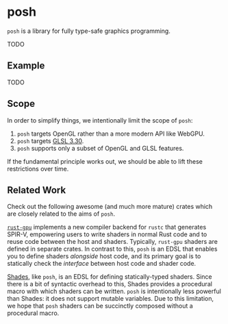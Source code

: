 # posh

`posh` is a library for fully type-safe graphics programming.

TODO

## Example

TODO

## Scope

In order to simplify things, we intentionally limit the scope of `posh`:

1. `posh` targets OpenGL rather than a more modern API like WebGPU.
2. `posh` targets
   [GLSL 3.30](https://registry.khronos.org/OpenGL/specs/gl/GLSLangSpec.3.30.pdf).
3. `posh` supports only a subset of OpenGL and GLSL features.

If the fundamental principle works out, we should be able to lift these
restrictions over time.

## Related Work

Check out the following awesome (and much more mature) crates which are closely
related to the aims of `posh`.

[`rust-gpu`](https://github.com/EmbarkStudios/rust-gpu) implements a new
compiler backend for `rustc` that generates SPIR-V, empowering users to write
shaders in normal Rust code and to reuse code between the host and shaders.
Typically, `rust-gpu` shaders are defined in separate crates. In contrast to
this, `posh` is an EDSL that enables you to define shaders _alongside_ host
code, and its primary goal is to statically check the _interface_ between host
code and shader code.

[Shades](https://github.com/phaazon/shades), like `posh`, is an EDSL for
defining statically-typed shaders. Since there is a bit of syntactic overhead to
this, Shades provides a procedural macro with which shaders can be written.
`posh` is intentionally less powerful than Shades: it does not support mutable
variables. Due to this limitation, we hope that `posh` shaders can be succinctly
composed without a procedural macro.
